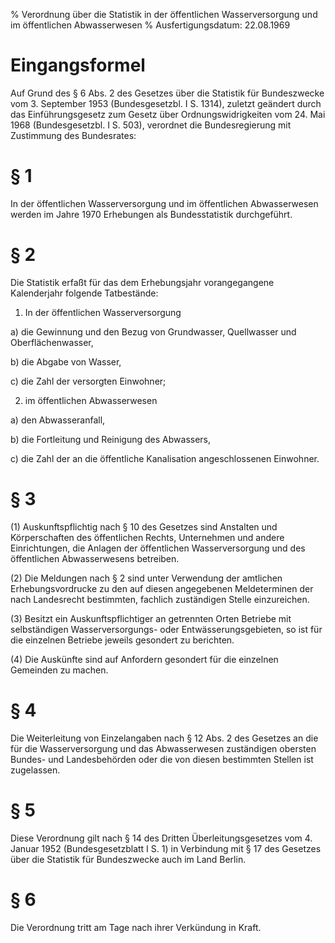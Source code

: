 % Verordnung über die Statistik in der öffentlichen Wasserversorgung und im öffentlichen Abwasserwesen
% Ausfertigungsdatum: 22.08.1969
 
# Eingangsformel

Auf Grund des § 6 Abs. 2 des Gesetzes über die Statistik für Bundeszwecke vom 3. September 1953 (Bundesgesetzbl. I S. 1314), zuletzt geändert durch das Einführungsgesetz zum Gesetz über Ordnungswidrigkeiten vom 24. Mai 1968 (Bundesgesetzbl. I S. 503), verordnet die Bundesregierung mit Zustimmung des Bundesrates:

# § 1

In der öffentlichen Wasserversorgung und im öffentlichen Abwasserwesen werden im Jahre 1970 Erhebungen als Bundesstatistik durchgeführt.

# § 2

Die Statistik erfaßt für das dem Erhebungsjahr vorangegangene Kalenderjahr folgende Tatbestände:

1. In der öffentlichen Wasserversorgung

a) die Gewinnung und den Bezug von Grundwasser, Quellwasser und Oberflächenwasser,

b) die Abgabe von Wasser,

c) die Zahl der versorgten Einwohner;

2. im öffentlichen Abwasserwesen

a) den Abwasseranfall,

b) die Fortleitung und Reinigung des Abwassers,

c) die Zahl der an die öffentliche Kanalisation angeschlossenen Einwohner.

# § 3

(1) Auskunftspflichtig nach § 10 des Gesetzes sind Anstalten und Körperschaften des öffentlichen Rechts, Unternehmen und andere Einrichtungen, die Anlagen der öffentlichen Wasserversorgung und des öffentlichen Abwasserwesens betreiben.

(2) Die Meldungen nach § 2 sind unter Verwendung der amtlichen Erhebungsvordrucke zu den auf diesen angegebenen Meldeterminen der nach Landesrecht bestimmten, fachlich zuständigen Stelle einzureichen.

(3) Besitzt ein Auskunftspflichtiger an getrennten Orten Betriebe mit selbständigen Wasserversorgungs- oder Entwässerungsgebieten, so ist für die einzelnen Betriebe jeweils gesondert zu berichten.

(4) Die Auskünfte sind auf Anfordern gesondert für die einzelnen Gemeinden zu machen.

# § 4

Die Weiterleitung von Einzelangaben nach § 12 Abs. 2 des Gesetzes an die für die Wasserversorgung und das Abwasserwesen zuständigen obersten Bundes- und Landesbehörden oder die von diesen bestimmten Stellen ist zugelassen.

# § 5

Diese Verordnung gilt nach § 14 des Dritten Überleitungsgesetzes vom 4. Januar 1952 (Bundesgesetzblatt I S. 1) in Verbindung mit § 17 des Gesetzes über die Statistik für Bundeszwecke auch im Land Berlin.

# § 6

Die Verordnung tritt am Tage nach ihrer Verkündung in Kraft.
